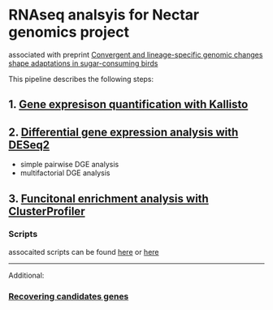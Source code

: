 # RNAseq analsyis for Nectar genomics project
associated with preprint [Convergent and lineage-specific genomic changes shape adaptations in sugar-consuming birds](https://www.biorxiv.org/content/10.1101/2024.08.30.610474v1)

This pipeline describes the following steps:

## 1. [Gene expresison quantification with Kallisto](https://github.com/osipovarev/Transcriptome_for_NectarGenomics/blob/main/README_kallisto.md)

## 2. [Differential gene expression analysis with DESeq2](https://github.com/osipovarev/Transcriptome_for_NectarGenomics/blob/main/README_deseq2.md)
 - simple pairwise DGE analysis
 - multifactorial DGE analysis 

## 3. [Funcitonal enrichment analysis with ClusterProfiler](https://github.com/osipovarev/Transcriptome_for_NectarGenomics/blob/main/README_enrich_analysis.md)

### Scripts
assocaited scripts can be found [here](https://github.com/osipovarev/rnaseq_tools) or [here](https://github.com/osipovarev/Enrichment_analysis)

***

Additional:
### [Recovering candidates genes](https://github.com/osipovarev/Transcriptome_for_NectarGenomics/blob/main/README_missing_genes_reason.md) 